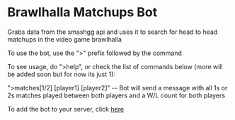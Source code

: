 # Brawlhalla Matchups Bot

Grabs data from the smashgg api and uses it to search for head to head matchups in the video game brawlhalla

To use the bot, use the ">" prefix followed by the command

To see usage, do ">help", or check the list of commands below (more will be added soon but for now its just 1):

">matches[1/2] [player1] [player2]" -- Bot will send a message with all 1s or 2s matches played between both players and a W/L count for both players

To add the bot to your server, click [here](https://discordapp.com/api/oauth2/authorize?client_id=427911652340531200&permissions=2048&scope=bot)
